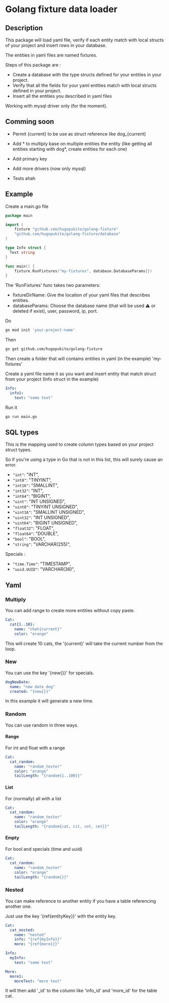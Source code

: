 # Golang fixture data loader

## Description

This package will load yaml file, verify if each entity match with local structs of your project and insert rows in your database.

The entities in yaml files are named fixtures.

Steps of this package are :

- Create a database with the type structs defined for your entities in your project.
- Verify that all the fields for your yaml entities match with local structs defined in your project.
- Insert all the entities you described in yaml files

Working with mysql driver only (for the moment).

## Comming soon

- Permit {current} to be use as struct reference like dog_{current}

- Add * to multiply base on multiple entities the entity (like getting all entities starting with dog*, create entities for each one)

- Add primary key

- Add more drivers (now only mysql)

- Tests ahah

## Example

Create a main.go file

```go
package main

import (
	fixture "github.com/hugopukito/golang-fixture"
	"github.com/hugopukito/golang-fixture/database"
)

type Info struct {
  Text string
}

func main() {
	fixture.RunFixtures("my-fixtures", database.DatabaseParams{})
}
```

The 'RunFixtures' func takes two parameters:

- fixtureDirName: Give the location of your yaml files that describes entities.
- databaseParams: Choose the database name (that will be used ⚠️ or deleted if exist), user, password, ip, port.


Do
```bash 
go mod init 'your-project-name'
```

Then
```bash
go get github.com/hugopukito/golang-fixture
```

Then create a folder that will contains entities in yaml (in the example) 'my-fixtures'

Create a yaml file name it as you want and insert entity that match struct from your project (Info struct in the example)

```yaml
Info:
  info1:
    text: "some text"
```

Run it
```bash 
go run main.go
```

## SQL types

This is the mapping used to create column types based on your project struct types.

So if you're using a type in Go that is not in this list, this will surely cause an error.

- `"int"`:       "INT",
- `"int8"`:      "TINYINT",
- `"int16"`:     "SMALLINT",
- `"int32"`:     "INT",
- `"int64"`:     "BIGINT",
- `"uint"`:      "INT UNSIGNED",
- `"uint8"`:     "TINYINT UNSIGNED",
- `"uint16"`:    "SMALLINT UNSIGNED",
- `"uint32"`:    "INT UNSIGNED",
- `"uint64"`:    "BIGINT UNSIGNED",
- `"float32"`:   "FLOAT",
- `"float64"`:   "DOUBLE",
- `"bool"`:      "BOOL",
- `"string"`:    "VARCHAR(255)",

Specials :

- `"time.Time"`: "TIMESTAMP",
- `"uuid.UUID"`: "VARCHAR(36)",

## Yaml

### Multiply

You can add range to create more entities without copy paste.

```yaml
Cat:
  cat{1..10}:
  	name: "chat{current}"
    color: "orange"
```

This will create 10 cats, the '{current}' will take the current number from the loop.

### New

You can use the key '{new{}}' for specials.

```yaml
dogNewDate:
  name: "new date dog"
  created: "{new{}}"
```

In this example it will generate a new time.

### Random

You can use random in three ways.

#### Range

For int and float with a range

```yaml
Cat:
  cat_random:
    name: "random_tester"
    color: "orange"
    tailLength: "{random{1..100}}"
```

#### List

For (normally) all with a list

```yaml
Cat:
  cat_random:
    name: "random_tester"
    color: "orange"
    tailLength: "{random{cat, cit, cot, cet}}"
```

#### Empty

For bool and specials (time and uuid)

```yaml
Cat:
  cat_random:
    name: "random_tester"
    color: "orange"
    tailLength: "{random{}}"
```

### Nested

You can make reference to another entity if you have a table referencing another one.

Just use the key '{ref{entityKey}}' with the entity key.

```yaml
Cat:
  cat_nested:
    name: "nested"
    info: "{ref{myInfo}}"
    more: "{ref{more1}}"

Info:
  myInfo:
    text: "some text"

More:
  more1:
    moreText: "more text"
```

It will then add '_id' to the column like 'info_id' and 'more_id' for the table cat.